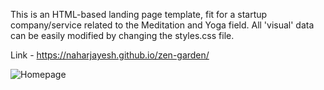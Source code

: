 This is an HTML-based landing page template, fit for a startup company/service related to the Meditation and Yoga field. All 'visual' data can be easily modified by changing the styles.css file.

Link - https://naharjayesh.github.io/zen-garden/
<br/>


![Homepage](https://user-images.githubusercontent.com/48160172/146751343-e1dbe2d2-76a4-4f8e-a6c3-7a96632afe14.png)
